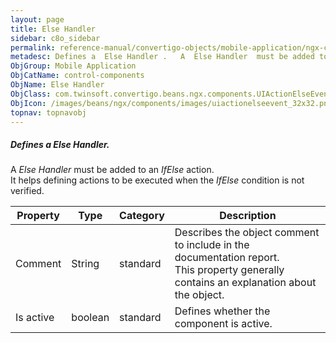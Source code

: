 ```yaml
---
layout: page
title: Else Handler
sidebar: c8o_sidebar
permalink: reference-manual/convertigo-objects/mobile-application/ngx-components/control-components/else-handler/
metadesc: Defines a  Else Handler .   A  Else Handler  must be added to an  IfElse  action. It helps defining actions to be executed when the  IfElse  condition
ObjGroup: Mobile Application
ObjCatName: control-components
ObjName: Else Handler
ObjClass: com.twinsoft.convertigo.beans.ngx.components.UIActionElseEvent
ObjIcon: /images/beans/ngx/components/images/uiactionelseevent_32x32.png
topnav: topnavobj
---
```

##### Defines a <i>Else Handler</i>. 

A <i>Else Handler</i> must be added to an <i>IfElse</i> action.<br/>It helps defining actions to be executed when the <i>IfElse</i> condition is not verified.

Property | Type | Category | Description
--- | --- | --- | ---
Comment | String | standard | Describes the object comment to include in the documentation report.<br/>This property generally contains an explanation about the object.
Is active | boolean | standard | Defines whether the component is active.<br/>
